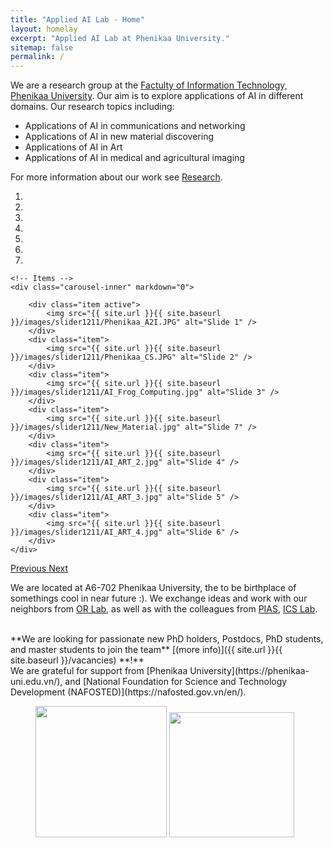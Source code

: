 ```yaml
---
title: "Applied AI Lab - Home"
layout: homelay
excerpt: "Applied AI Lab at Phenikaa University."
sitemap: false
permalink: /
---
```


We are a research group at the [Factulty of Information Technology, Phenikaa University](https://cs.phenikaa-uni.edu.vn/). Our aim is to explore applications of AI in different domains. Our research topics including:
- Applications of AI in communications and networking
- Applications of AI in new material discovering
- Applications of AI in Art
- Applications of AI in medical and agricultural imaging

For more information about our work see [Research](research).

<div markdown="0" id="carousel" class="carousel slide" data-ride="carousel" data-interval="5000" data-pause="hover" >
    <!-- Menu -->
    <ol class="carousel-indicators">
        <li data-target="#carousel" data-slide-to="0" class="active"></li>
        <li data-target="#carousel" data-slide-to="1"></li>
        <li data-target="#carousel" data-slide-to="2"></li>
        <li data-target="#carousel" data-slide-to="3"></li>
        <li data-target="#carousel" data-slide-to="4"></li>
        <li data-target="#carousel" data-slide-to="5"></li>
        <li data-target="#carousel" data-slide-to="6"></li>
    </ol>

    <!-- Items -->
    <div class="carousel-inner" markdown="0">

        <div class="item active">
            <img src="{{ site.url }}{{ site.baseurl }}/images/slider1211/Phenikaa_A2I.JPG" alt="Slide 1" />
        </div>
        <div class="item">
            <img src="{{ site.url }}{{ site.baseurl }}/images/slider1211/Phenikaa_CS.JPG" alt="Slide 2" />
        </div>
        <div class="item">
            <img src="{{ site.url }}{{ site.baseurl }}/images/slider1211/AI_Frog_Computing.jpg" alt="Slide 3" />
        </div>
        <div class="item">
            <img src="{{ site.url }}{{ site.baseurl }}/images/slider1211/New_Material.jpg" alt="Slide 7" />
        </div>
        <div class="item">
            <img src="{{ site.url }}{{ site.baseurl }}/images/slider1211/AI_ART_2.jpg" alt="Slide 4" />
        </div>
        <div class="item">
            <img src="{{ site.url }}{{ site.baseurl }}/images/slider1211/AI_ART_3.jpg" alt="Slide 5" />
        </div>
        <div class="item">
            <img src="{{ site.url }}{{ site.baseurl }}/images/slider1211/AI_ART_4.jpg" alt="Slide 6" />
        </div>       
    </div>
  <a class="left carousel-control" href="#carousel" role="button" data-slide="prev">
    <span class="glyphicon glyphicon-chevron-left" aria-hidden="true"></span>
    <span class="sr-only">Previous</span>
  </a>
  <a class="right carousel-control" href="#carousel" role="button" data-slide="next">
    <span class="glyphicon glyphicon-chevron-right" aria-hidden="true"></span>
    <span class="sr-only">Next</span>
  </a>
</div>

We are located at A6-702 Phenikaa University, the to be birthplace of somethings cool in near future :). We exchange ideas and work with our neighbors from [OR Lab](http://orlab.com.vn/), as well as with the colleagues from [PIAS](https://pias.edu.vn/), [ICS Lab](https://icslab.phenikaa-uni.edu.vn/home).

<br />
**We are looking for passionate new PhD holders, Postdocs, PhD students, and master students to join the team** [(more info)]({{ site.url }}{{ site.baseurl }}/vacancies) **!**


<br />
We are grateful for support from [Phenikaa University](https://phenikaa-uni.edu.vn/), and [National Foundation for Science and Technology Development (NAFOSTED)](https://nafosted.gov.vn/en/).

<figure class="fourth">
  <img src="{{ site.url }}{{ site.baseurl }}/images/logopic/logo_phenikaa.png" style="width: 210px">
  <img src="{{ site.url }}{{ site.baseurl }}/images/logopic/logo_nafosted.png" style="width: 200px">
</figure>
